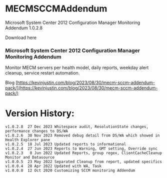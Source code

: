# MECMSCCMAddendum
Microsoft System Center 2012 Configuration Manager Monitoring Addendum 1.0.2.8

Download here

### Microsoft System Center 2012 Configuration Manager Monitoring Addendum
Monitor MECM servers per health model, daily reports, weekday alert cleanup, service restart automation.

Blog [https://kevinjustin.com/blog/2023/08/30/mecm-sccm-addendum-pack/](https://kevinjustin.com/blog/2023/08/30/mecm-sccm-addendum-pack/)

# Version History:
```
v1.0.2.8  27 Dec 2023 Whitespace audit, ResolutionState changes, performance changes to DS/WA
v1.0.2.6  30 Nov 2023 Removed debug detail from DS/WA which showed in Health Explorer pane
v1.0.2.5  18 Jul 2023 Updated reports to informational
v1.0.2.4  27 Jun 2023 Reports to Warning, GMT setting, Override sync
v1.0.2.3   8 Jun 2022 Updated Reports, group regex, ClientCacheCleanup Monitor and Datasource
v1.0.0.5  23 May 2022 Separated Cleanup from report, updated specifics
v1.0.0.4  28 Apr 2022 Updated with WA, Task
v1.0.0.0  12 Oct 2020 Customizing SCCM monitoring Addendum
```
